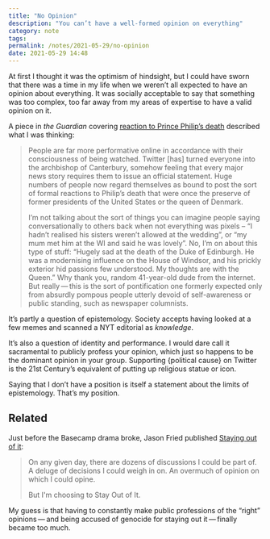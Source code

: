 ```yaml
---
title: "No Opinion" 
description: "You can’t have a well-formed opinion on everything"
category: note
tags: 
permalink: /notes/2021-05-29/no-opinion
date: 2021-05-29 14:48
---
```


At first I thought it was the optimism of hindsight, but I could have sworn that there was a time in my life when we weren’t all expected to have an opinion about everything. It was socially acceptable to say that something was too complex, too far away from my areas of expertise to have a valid opinion on it. 

A piece in *the Guardian* covering [reaction to Prince Philip’s death](https://www.theguardian.com/commentisfree/2021/apr/13/prince-philip-tributes-duke-nation) described what I was thinking: 

> People are far more performative online in accordance with their consciousness of being watched. Twitter [has] turned everyone into the archbishop of Canterbury, somehow feeling that every major news story requires them to issue an official statement. Huge numbers of people now regard themselves as bound to post the sort of formal reactions to Philip’s death that were once the preserve of former presidents of the United States or the queen of Denmark.
>
> I’m not talking about the sort of things you can imagine people saying conversationally to others back when not everything was pixels – “I hadn’t realised his sisters weren’t allowed at the wedding”, or “my mum met him at the WI and said he was lovely”. No, I’m on about this type of stuff: “Hugely sad at the death of the Duke of Edinburgh. He was a modernising influence on the House of Windsor, and his prickly exterior hid passions few understood. My thoughts are with the Queen.” Why thank you, random 41-year-old dude from the internet. But really&thinsp;—&thinsp;this is the sort of pontification one formerly expected only from absurdly pompous people utterly devoid of self-awareness or public standing, such as newspaper columnists.

It’s partly a question of epistemology. Society accepts having looked at a few memes and scanned a NYT editorial as *knowledge*.

It’s also a question of identity and performance. I would dare call it sacramental to publicly profess your opinion, which just so happens to be the dominant opinion in your group. Supporting {political cause} on Twitter is the 21st Century’s equivalent of putting up religious statue or icon. 

Saying that I don’t have a position is itself a statement about the limits of epistemology. That’s my position. 

## Related

Just before the Basecamp drama broke, Jason Fried published [Staying out of it](https://world.hey.com/jason/staying-out-of-it-c6624e2d): 

> On any given day, there are dozens of discussions I could be part of. A deluge of decisions I could weigh in on. An overmuch of opinion on which I could opine.
>
> But I'm choosing to Stay Out of It. 

My guess is that having to constantly make public professions of the “right” opinions&thinsp;—&thinsp;and being accused of genocide for staying out it&thinsp;—&thinsp;finally became too much.